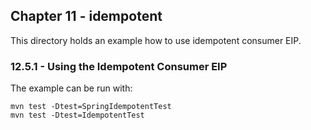 Chapter 11 - idempotent
-----------------------

This directory holds an example how to use idempotent consumer EIP.

### 12.5.1 - Using the Idempotent Consumer EIP

The example can be run with:

    mvn test -Dtest=SpringIdempotentTest
    mvn test -Dtest=IdempotentTest


